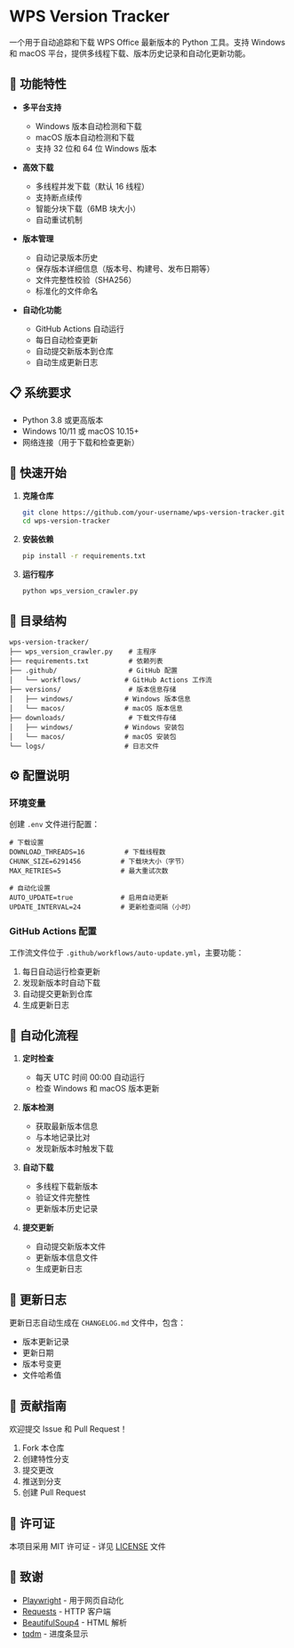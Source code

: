 # WPS Version Tracker

一个用于自动追踪和下载 WPS Office 最新版本的 Python 工具。支持 Windows 和 macOS 平台，提供多线程下载、版本历史记录和自动化更新功能。

## 🌟 功能特性

- **多平台支持**
  - Windows 版本自动检测和下载
  - macOS 版本自动检测和下载
  - 支持 32 位和 64 位 Windows 版本

- **高效下载**
  - 多线程并发下载（默认 16 线程）
  - 支持断点续传
  - 智能分块下载（6MB 块大小）
  - 自动重试机制

- **版本管理**
  - 自动记录版本历史
  - 保存版本详细信息（版本号、构建号、发布日期等）
  - 文件完整性校验（SHA256）
  - 标准化的文件命名

- **自动化功能**
  - GitHub Actions 自动运行
  - 每日自动检查更新
  - 自动提交新版本到仓库
  - 自动生成更新日志

## 📋 系统要求

- Python 3.8 或更高版本
- Windows 10/11 或 macOS 10.15+
- 网络连接（用于下载和检查更新）

## 🚀 快速开始

1. **克隆仓库**
   ```bash
   git clone https://github.com/your-username/wps-version-tracker.git
   cd wps-version-tracker
   ```

2. **安装依赖**
   ```bash
   pip install -r requirements.txt
   ```

3. **运行程序**
   ```bash
   python wps_version_crawler.py
   ```

## 📁 目录结构

```
wps-version-tracker/
├── wps_version_crawler.py    # 主程序
├── requirements.txt          # 依赖列表
├── .github/                  # GitHub 配置
│   └── workflows/           # GitHub Actions 工作流
├── versions/                 # 版本信息存储
│   ├── windows/             # Windows 版本信息
│   └── macos/               # macOS 版本信息
├── downloads/                # 下载文件存储
│   ├── windows/             # Windows 安装包
│   └── macos/               # macOS 安装包
└── logs/                    # 日志文件
```

## ⚙️ 配置说明

### 环境变量

创建 `.env` 文件进行配置：

```env
# 下载设置
DOWNLOAD_THREADS=16          # 下载线程数
CHUNK_SIZE=6291456          # 下载块大小（字节）
MAX_RETRIES=5               # 最大重试次数

# 自动化设置
AUTO_UPDATE=true            # 启用自动更新
UPDATE_INTERVAL=24          # 更新检查间隔（小时）
```

### GitHub Actions 配置

工作流文件位于 `.github/workflows/auto-update.yml`，主要功能：

1. 每日自动运行检查更新
2. 发现新版本时自动下载
3. 自动提交更新到仓库
4. 生成更新日志

## 🔄 自动化流程

1. **定时检查**
   - 每天 UTC 时间 00:00 自动运行
   - 检查 Windows 和 macOS 版本更新

2. **版本检测**
   - 获取最新版本信息
   - 与本地记录比对
   - 发现新版本时触发下载

3. **自动下载**
   - 多线程下载新版本
   - 验证文件完整性
   - 更新版本历史记录

4. **提交更新**
   - 自动提交新版本文件
   - 更新版本信息文件
   - 生成更新日志

## 📝 更新日志

更新日志自动生成在 `CHANGELOG.md` 文件中，包含：
- 版本更新记录
- 更新日期
- 版本号变更
- 文件哈希值

## 🤝 贡献指南

欢迎提交 Issue 和 Pull Request！

1. Fork 本仓库
2. 创建特性分支
3. 提交更改
4. 推送到分支
5. 创建 Pull Request

## 📄 许可证

本项目采用 MIT 许可证 - 详见 [LICENSE](LICENSE) 文件

## 🙏 致谢

- [Playwright](https://playwright.dev/) - 用于网页自动化
- [Requests](https://requests.readthedocs.io/) - HTTP 客户端
- [BeautifulSoup4](https://www.crummy.com/software/BeautifulSoup/) - HTML 解析
- [tqdm](https://tqdm.github.io/) - 进度条显示 